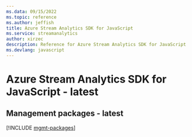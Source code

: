 ```yaml
---
ms.data: 09/15/2022
ms.topic: reference
ms.author: jeffish
title: Azure Stream Analytics SDK for JavaScript
ms.service: streamanalytics
author: xirzec
description: Reference for Azure Stream Analytics SDK for JavaScript
ms.devlang: javascript
---
```

# Azure Stream Analytics SDK for JavaScript - latest

## Management packages - latest
[!INCLUDE [mgmt-packages](stream-analytics-mgmt-index.md)]